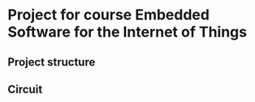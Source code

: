 # Project for course Embedded Software for the Internet of Things

## Project structure

## Circuit


